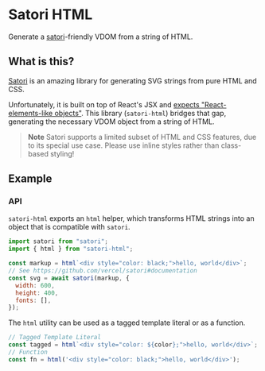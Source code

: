# Satori HTML

Generate a [satori](https://github.com/vercel/satori)-friendly VDOM from a string of HTML.

## What is this?

[Satori](https://github.com/vercel/satori) is an amazing library for generating SVG strings from pure HTML and CSS.

Unfortunately, it is built on top of React's JSX and [expects "React-elements-like objects"](https://github.com/vercel/satori#use-without-jsx). This library (`satori-html`) bridges that gap, generating the necessary VDOM object from a string of HTML.

> **Note**
> Satori supports a limited subset of HTML and CSS features, due to its special use case. Please use inline styles rather than class-based styling!

## Example

### API

`satori-html` exports an `html` helper, which transforms HTML strings into an object that is compatible with `satori`.

```js
import satori from "satori";
import { html } from "satori-html";

const markup = html`<div style="color: black;">hello, world</div>`;
// See https://github.com/vercel/satori#documentation
const svg = await satori(markup, {
  width: 600,
  height: 400,
  fonts: [],
});
```

The `html` utility can be used as a tagged template literal or as a function.

```js
// Tagged Template Literal
const tagged = html`<div style="color: ${color};">hello, world</div>`;
// Function
const fn = html('<div style="color: black;">hello, world</div>');
```
